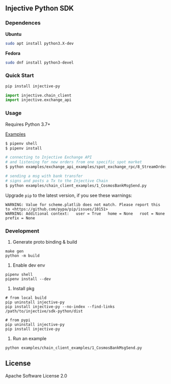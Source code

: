 ## Injective Python SDK

### Dependences

**Ubuntu**
```bash
sudo apt install python3.X-dev
```
**Fedora**
```bash
sudo dnf install python3-devel
```
### Quick Start
```bash
pip install injective-py
```
```python
import injective.chain_client
import injective.exchange_api
```

### Usage
Requires Python 3.7+

[Examples](https://github.com/InjectiveLabs/sdk-python/tree/master/examples)
```bash
$ pipenv shell
$ pipenv install

# connecting to Injective Exchange API
# and listening for new orders from one specific spot market
$ python examples/exchange_api_examples/spot_exchange_rpc/8_StreamOrdersRequest.py

# sending a msg with bank transfer
# signs and posts a Tx to the Injective Chain
$ python examples/chain_client_examples/1_CosmosBankMsgSend.py
```
Upgrade `pip` to the latest version, if you see these warnings:
```
WARNING: Value for scheme.platlib does not match. Please report this to <https://github.com/pypa/pip/issues/10151>    
WARNING: Additional context:   user = True   home = None   root = None   prefix = None
```

### Development
1. Generate proto binding & build

```
make gen
python -m build
```

1. Enable dev env
```
pipenv shell
pipenv install --dev
```

1. Install pkg
```
# from local build
pip uninstall injective-py
pip install injective-py --no-index --find-links /path/to/injective/sdk-python/dist

# from pypi
pip uninstall injective-py
pip install injective-py
```

1. Run an example
```
python examples/chain_client_examples/1_CosmosBankMsgSend.py
```

## License

Apache Software License 2.0
